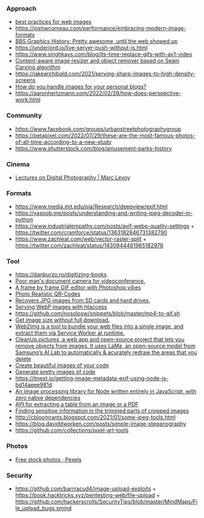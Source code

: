 ### Approach

- [best practices for web images](https://github.com/nucliweb/image-element)
- https://joshwcomeau.com/performance/embracing-modern-image-formats
- [BBS Graphics History: Pretty awesome, until the web showed up](https://news.ycombinator.com/item?id=23916050)
- https://underjord.io/live-server-push-without-js.html
- https://www.singhkays.com/blog/its-time-replace-gifs-with-av1-video
- [Content-aware image resizer and object remover based on Seam Carving algorithm](https://github.com/trekhleb/js-image-carver)
- https://jakearchibald.com/2021/serving-sharp-images-to-high-density-screens
- [How do you handle images for your personal blogs?](https://twitter.com/jamesqquick/status/1551587367752007685)
- https://aaronhertzmann.com/2022/02/28/how-does-perspective-work.html

### Community

- https://www.facebook.com/groups/urbanstreetphotographygroup
- https://petapixel.com/2022/07/29/these-are-the-most-famous-photos-of-all-time-according-to-a-new-study
- https://www.shutterstock.com/blog/amusement-parks-history

### Cinema 

- [Lectures on Digital Photography | Marc Levoy](https://www.youtube.com/playlist?list=PL7ddpXYvFXspUN0N-gObF1GXoCA-DA-7i)

### Formats

- https://www.media.mit.edu/pia/Research/deepview/exif.html
- https://yasoob.me/posts/understanding-and-writing-jpeg-decoder-in-python
- https://www.industrialempathy.com/posts/avif-webp-quality-settings + https://twitter.com/cramforce/status/1363182846731382790
- https://www.zachleat.com/web/vector-raster-split + https://twitter.com/zachleat/status/1430944481965182976

### Tool

- https://danburzo.ro/digitizing-books
- [Poor man's document camera for videoconference.](https://news.ycombinator.com/item?id=22660301)
- [A frame by frame GIF editor with Photoshop vibes](https://news.ycombinator.com/item?id=22696179)
- [Photo Realistic QR-Codes](https://news.ycombinator.com/item?id=24158125)
- [Recovers JPG images from SD cards and hard drives.](https://github.com/saintmarina/undelete_jpg)
- [Serving WebP images with htaccess](https://github.com/vincentorback/WebP-images-with-htaccess)
- https://github.com/nosolosw/snippets/blob/master/mp4-to-gif.sh
- [Get image size without full download.](https://github.com/nodeca/probe-image-size)
- [Web2Img is a tool to bundle your web files into a single image, and extract them via Service Worker at runtime.](https://github.com/EtherDream/web2img)
- [CleanUp.pictures, a web app and open-source project that lets you remove objects from images. It uses LaMa, an open-source model from Samsung’s AI Lab to automatically & acurately redraw the areas that you delete](https://cleanup.pictures)
- [Create beautiful images of your code](https://www.producthunt.com/posts/ray-so)
- [Generate pretty images of code](https://github.com/stevebauman/showcode)
- https://itnext.io/getting-image-metadata-exif-using-node-js-bd14aeee981d
- [An image processing library for Node written entirely in JavaScript, with zero native dependencies](https://github.com/oliver-moran/jimp)
- [API for extracting a table from an image or a PDF](https://github.com/vegarsti/extract-table)
- [Finding sensitive information in the trimmed parts of cropped images](https://github.com/dfaram7/pptshots)
- http://cbloomrants.blogspot.com/2021/01/some-jpeg-tools.html
- https://blog.daviddworken.com/posts/simple-image-steganography
- https://github.com/collections/pixel-art-tools


### Photos

- [Free stock photos · Pexels](https://www.pexels.com)

### Security

- https://github.com/barrracud4/image-upload-exploits + https://book.hacktricks.xyz/pentesting-web/file-upload + https://github.com/hackerscrolls/SecurityTips/blob/master/MindMaps/File_upload_bugs.xmind
